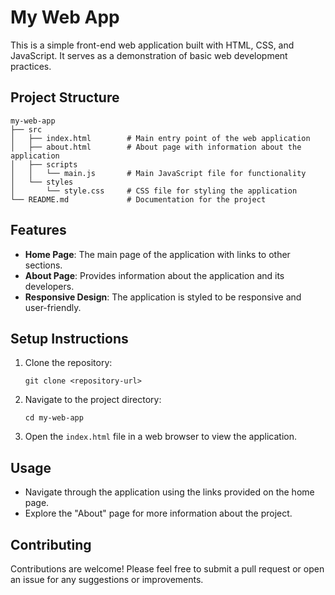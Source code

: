 # My Web App

This is a simple front-end web application built with HTML, CSS, and JavaScript. It serves as a demonstration of basic web development practices.

## Project Structure

```
my-web-app
├── src
│   ├── index.html        # Main entry point of the web application
│   ├── about.html        # About page with information about the application
│   ├── scripts
│   │   └── main.js       # Main JavaScript file for functionality
│   └── styles
│       └── style.css     # CSS file for styling the application
└── README.md             # Documentation for the project
```

## Features

- **Home Page**: The main page of the application with links to other sections.
- **About Page**: Provides information about the application and its developers.
- **Responsive Design**: The application is styled to be responsive and user-friendly.

## Setup Instructions

1. Clone the repository:
   ```
   git clone <repository-url>
   ```

2. Navigate to the project directory:
   ```
   cd my-web-app
   ```

3. Open the `index.html` file in a web browser to view the application.

## Usage

- Navigate through the application using the links provided on the home page.
- Explore the "About" page for more information about the project.

## Contributing

Contributions are welcome! Please feel free to submit a pull request or open an issue for any suggestions or improvements.